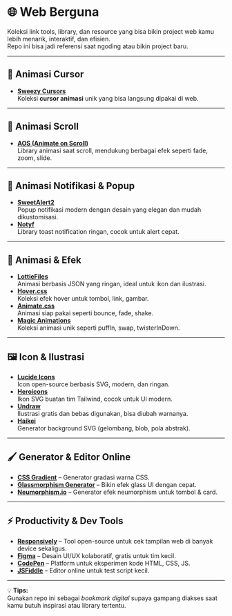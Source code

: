 # 🌐 Web Berguna

Koleksi link tools, library, dan resource yang bisa bikin project web kamu lebih menarik, interaktif, dan efisien.  
Repo ini bisa jadi referensi saat ngoding atau bikin project baru.

---

## 🎯 Animasi Cursor
- **[Sweezy Cursors](https://sweezy-cursors.com/specials/animated-cursors/)**  
  Koleksi **cursor animasi** unik yang bisa langsung dipakai di web.

---

## 📜 Animasi Scroll
- **[AOS (Animate on Scroll)](https://michalsnik.github.io/aos/)**  
  Library animasi saat scroll, mendukung berbagai efek seperti fade, zoom, slide.

---

## 🔔 Animasi Notifikasi & Popup
- **[SweetAlert2](https://sweetalert2.github.io/)**  
  Popup notifikasi modern dengan desain yang elegan dan mudah dikustomisasi.
- **[Notyf](https://github.com/caroso1222/notyf)**  
  Library toast notification ringan, cocok untuk alert cepat.

---

## 🎨 Animasi & Efek
- **[LottieFiles](https://lottiefiles.com/)**  
  Animasi berbasis JSON yang ringan, ideal untuk ikon dan ilustrasi.
- **[Hover.css](https://ianlunn.github.io/Hover/)**  
  Koleksi efek hover untuk tombol, link, gambar.
- **[Animate.css](https://animate.style/)**  
  Animasi siap pakai seperti bounce, fade, shake.
- **[Magic Animations](https://www.minimamente.com/project/magic/)**  
  Koleksi animasi unik seperti puffIn, swap, twisterInDown.

---

## 🖼️ Icon & Ilustrasi
- **[Lucide Icons](https://lucide.dev/)**  
  Icon open-source berbasis SVG, modern, dan ringan.
- **[Heroicons](https://heroicons.com/)**  
  Ikon SVG buatan tim Tailwind, cocok untuk UI modern.
- **[Undraw](https://undraw.co/illustrations)**  
  Ilustrasi gratis dan bebas digunakan, bisa diubah warnanya.
- **[Haikei](https://haikei.app/)**  
  Generator background SVG (gelombang, blob, pola abstrak).

---

## 🖌️ Generator & Editor Online
- **[CSS Gradient](https://cssgradient.io/)** – Generator gradasi warna CSS.  
- **[Glassmorphism Generator](https://hype4.academy/tools/glassmorphism-generator)** – Bikin efek glass UI dengan cepat.  
- **[Neumorphism.io](https://neumorphism.io/#e0e0e0)** – Generator efek neumorphism untuk tombol & card.  

---

## ⚡ Productivity & Dev Tools
- **[Responsively](https://responsively.app/)** – Tool open-source untuk cek tampilan web di banyak device sekaligus.  
- **[Figma](https://www.figma.com/)** – Desain UI/UX kolaboratif, gratis untuk tim kecil.  
- **[CodePen](https://codepen.io/)** – Platform untuk eksperimen kode HTML, CSS, JS.  
- **[JSFiddle](https://jsfiddle.net/)** – Editor online untuk test script kecil.  

---

💡 **Tips:**  
Gunakan repo ini sebagai *bookmark digital* supaya gampang diakses saat kamu butuh inspirasi atau library tertentu.
